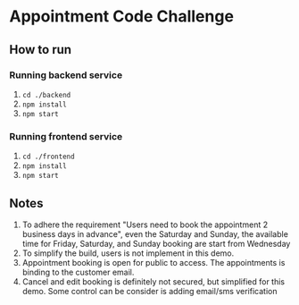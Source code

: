 # Appointment Code Challenge

## How to run

### Running backend service

1. `cd ./backend`
2. `npm install`
3. `npm start`

### Running frontend service

1. `cd ./frontend`
2. `npm install`
3. `npm start`

## Notes

1. To adhere the requirement "Users need to book the appointment 2 business days in advance", even the Saturday and Sunday, the available time for Friday, Saturday, and Sunday booking are start from Wednesday
2. To simplify the build, users is not implement in this demo.
3. Appointment booking is open for public to access. The appointments is binding to the customer email.
4. Cancel and edit booking is definitely not secured, but simplified for this demo. Some control can be consider is adding email/sms verification